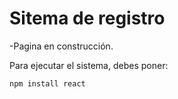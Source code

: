 <h1>Sitema de registro</h1>

-Pagina en construcción.

Para ejecutar el sistema, debes poner:

 ```npm install react```
